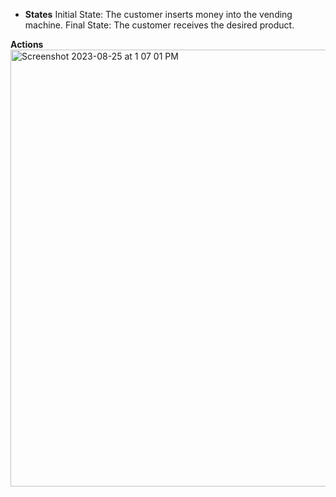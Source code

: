 - **States**
  Initial State: The customer inserts money into the vending machine.
  Final State: The customer receives the desired product.

**Actions**
  <img width="699" alt="Screenshot 2023-08-25 at 1 07 01 PM" src="https://github.com/ganesh-sadanala/LLD/assets/40536512/0eaa2e6d-2250-46de-bcf3-b76585f56934">
